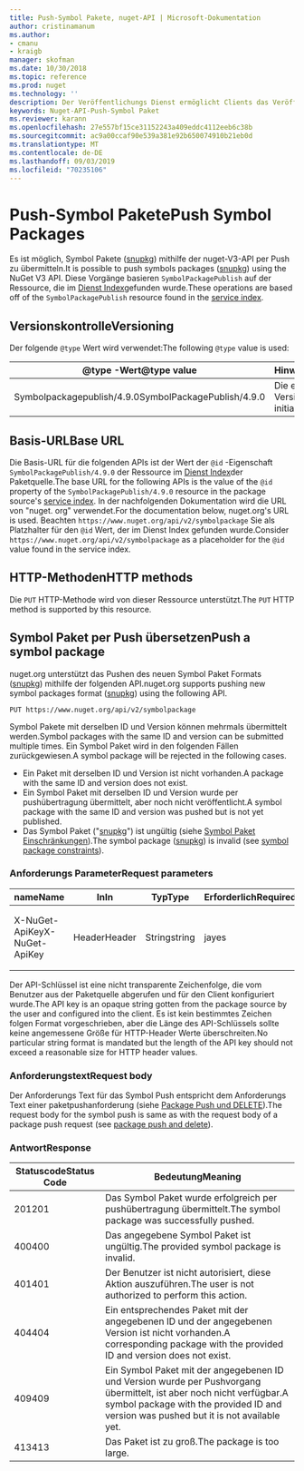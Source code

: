 ```yaml
---
title: Push-Symbol Pakete, nuget-API | Microsoft-Dokumentation
author: cristinamanum
ms.author:
- cmanu
- kraigb
manager: skofman
ms.date: 10/30/2018
ms.topic: reference
ms.prod: nuget
ms.technology: ''
description: Der Veröffentlichungs Dienst ermöglicht Clients das Veröffentlichen neuer Symbol Pakete.
keywords: Nuget-API-Push-Symbol Paket
ms.reviewer: karann
ms.openlocfilehash: 27e557bf15ce31152243a409eddc4112eeb6c38b
ms.sourcegitcommit: ac9a00ccaf90e539a381e92b650074910b21eb0d
ms.translationtype: MT
ms.contentlocale: de-DE
ms.lasthandoff: 09/03/2019
ms.locfileid: "70235106"
---
```

# <a name="push-symbol-packages"></a><span data-ttu-id="8ded6-104">Push-Symbol Pakete</span><span class="sxs-lookup"><span data-stu-id="8ded6-104">Push Symbol Packages</span></span>

<span data-ttu-id="8ded6-105">Es ist möglich, Symbol Pakete ([snupkg](../create-packages/Symbol-Packages-snupkg.md)) mithilfe der nuget-V3-API per Push zu übermitteln.</span><span class="sxs-lookup"><span data-stu-id="8ded6-105">It is possible to push symbols packages ([snupkg](../create-packages/Symbol-Packages-snupkg.md)) using the NuGet V3 API.</span></span>
<span data-ttu-id="8ded6-106">Diese Vorgänge basieren `SymbolPackagePublish` auf der Ressource, die im [Dienst Index](service-index.md)gefunden wurde.</span><span class="sxs-lookup"><span data-stu-id="8ded6-106">These operations are based off of the `SymbolPackagePublish` resource found in the [service index](service-index.md).</span></span>

## <a name="versioning"></a><span data-ttu-id="8ded6-107">Versionskontrolle</span><span class="sxs-lookup"><span data-stu-id="8ded6-107">Versioning</span></span>

<span data-ttu-id="8ded6-108">Der folgende `@type` Wert wird verwendet:</span><span class="sxs-lookup"><span data-stu-id="8ded6-108">The following `@type` value is used:</span></span>

<span data-ttu-id="8ded6-109">@type -Wert</span><span class="sxs-lookup"><span data-stu-id="8ded6-109">@type value</span></span>                 | <span data-ttu-id="8ded6-110">Hinweise</span><span class="sxs-lookup"><span data-stu-id="8ded6-110">Notes</span></span>
--------------------        | -----
<span data-ttu-id="8ded6-111">Symbolpackagepublish/4.9.0</span><span class="sxs-lookup"><span data-stu-id="8ded6-111">SymbolPackagePublish/4.9.0</span></span>  | <span data-ttu-id="8ded6-112">Die erste Version</span><span class="sxs-lookup"><span data-stu-id="8ded6-112">The initial release</span></span>

## <a name="base-url"></a><span data-ttu-id="8ded6-113">Basis-URL</span><span class="sxs-lookup"><span data-stu-id="8ded6-113">Base URL</span></span>

<span data-ttu-id="8ded6-114">Die Basis-URL für die folgenden APIs ist der Wert der `@id` -Eigenschaft `SymbolPackagePublish/4.9.0` der Ressource im [Dienst Index](service-index.md)der Paketquelle.</span><span class="sxs-lookup"><span data-stu-id="8ded6-114">The base URL for the following APIs is the value of the `@id` property of the `SymbolPackagePublish/4.9.0` resource in the package source's [service index](service-index.md).</span></span> <span data-ttu-id="8ded6-115">In der nachfolgenden Dokumentation wird die URL von "nuget. org" verwendet.</span><span class="sxs-lookup"><span data-stu-id="8ded6-115">For the documentation below, nuget.org's URL is used.</span></span> <span data-ttu-id="8ded6-116">Beachten `https://www.nuget.org/api/v2/symbolpackage` Sie als Platzhalter für den `@id` Wert, der im Dienst Index gefunden wurde.</span><span class="sxs-lookup"><span data-stu-id="8ded6-116">Consider `https://www.nuget.org/api/v2/symbolpackage` as a placeholder for the `@id` value found in the service index.</span></span>

## <a name="http-methods"></a><span data-ttu-id="8ded6-117">HTTP-Methoden</span><span class="sxs-lookup"><span data-stu-id="8ded6-117">HTTP methods</span></span>

<span data-ttu-id="8ded6-118">Die `PUT` HTTP-Methode wird von dieser Ressource unterstützt.</span><span class="sxs-lookup"><span data-stu-id="8ded6-118">The `PUT` HTTP method is supported by this resource.</span></span> 

## <a name="push-a-symbol-package"></a><span data-ttu-id="8ded6-119">Symbol Paket per Push übersetzen</span><span class="sxs-lookup"><span data-stu-id="8ded6-119">Push a symbol package</span></span>

<span data-ttu-id="8ded6-120">nuget.org unterstützt das Pushen des neuen Symbol Paket Formats ([snupkg](../create-packages/Symbol-Packages-snupkg.md)) mithilfe der folgenden API.</span><span class="sxs-lookup"><span data-stu-id="8ded6-120">nuget.org supports pushing new symbol packages format ([snupkg](../create-packages/Symbol-Packages-snupkg.md)) using the following API.</span></span> 

    PUT https://www.nuget.org/api/v2/symbolpackage

<span data-ttu-id="8ded6-121">Symbol Pakete mit derselben ID und Version können mehrmals übermittelt werden.</span><span class="sxs-lookup"><span data-stu-id="8ded6-121">Symbol packages with the same ID and version can be submitted multiple times.</span></span> <span data-ttu-id="8ded6-122">Ein Symbol Paket wird in den folgenden Fällen zurückgewiesen.</span><span class="sxs-lookup"><span data-stu-id="8ded6-122">A symbol package will be rejected in the following cases.</span></span>
- <span data-ttu-id="8ded6-123">Ein Paket mit derselben ID und Version ist nicht vorhanden.</span><span class="sxs-lookup"><span data-stu-id="8ded6-123">A package with the same ID and version does not exist.</span></span>
- <span data-ttu-id="8ded6-124">Ein Symbol Paket mit derselben ID und Version wurde per pushübertragung übermittelt, aber noch nicht veröffentlicht.</span><span class="sxs-lookup"><span data-stu-id="8ded6-124">A symbol package with the same ID and version was pushed but is not yet published.</span></span>
- <span data-ttu-id="8ded6-125">Das Symbol Paket ("[snupkg](../create-packages/Symbol-Packages-snupkg.md)") ist ungültig (siehe [Symbol Paket Einschränkungen](../create-packages/Symbol-Packages-snupkg.md)).</span><span class="sxs-lookup"><span data-stu-id="8ded6-125">The symbol package ([snupkg](../create-packages/Symbol-Packages-snupkg.md)) is invalid (see [symbol package constraints](../create-packages/Symbol-Packages-snupkg.md)).</span></span>

### <a name="request-parameters"></a><span data-ttu-id="8ded6-126">Anforderungs Parameter</span><span class="sxs-lookup"><span data-stu-id="8ded6-126">Request parameters</span></span>

<span data-ttu-id="8ded6-127">name</span><span class="sxs-lookup"><span data-stu-id="8ded6-127">Name</span></span>           | <span data-ttu-id="8ded6-128">In</span><span class="sxs-lookup"><span data-stu-id="8ded6-128">In</span></span>     | <span data-ttu-id="8ded6-129">Typ</span><span class="sxs-lookup"><span data-stu-id="8ded6-129">Type</span></span>   | <span data-ttu-id="8ded6-130">Erforderlich</span><span class="sxs-lookup"><span data-stu-id="8ded6-130">Required</span></span> | <span data-ttu-id="8ded6-131">Hinweise</span><span class="sxs-lookup"><span data-stu-id="8ded6-131">Notes</span></span>
-------------- | ------ | ------ | -------- | -----
<span data-ttu-id="8ded6-132">X-NuGet-ApiKey</span><span class="sxs-lookup"><span data-stu-id="8ded6-132">X-NuGet-ApiKey</span></span> | <span data-ttu-id="8ded6-133">Header</span><span class="sxs-lookup"><span data-stu-id="8ded6-133">Header</span></span> | <span data-ttu-id="8ded6-134">String</span><span class="sxs-lookup"><span data-stu-id="8ded6-134">string</span></span> | <span data-ttu-id="8ded6-135">ja</span><span class="sxs-lookup"><span data-stu-id="8ded6-135">yes</span></span>      | <span data-ttu-id="8ded6-136">Beispiel: `X-NuGet-ApiKey: {USER_API_KEY}`</span><span class="sxs-lookup"><span data-stu-id="8ded6-136">For example, `X-NuGet-ApiKey: {USER_API_KEY}`</span></span>

<span data-ttu-id="8ded6-137">Der API-Schlüssel ist eine nicht transparente Zeichenfolge, die vom Benutzer aus der Paketquelle abgerufen und für den Client konfiguriert wurde.</span><span class="sxs-lookup"><span data-stu-id="8ded6-137">The API key is an opaque string gotten from the package source by the user and configured into the client.</span></span> <span data-ttu-id="8ded6-138">Es ist kein bestimmtes Zeichen folgen Format vorgeschrieben, aber die Länge des API-Schlüssels sollte keine angemessene Größe für HTTP-Header Werte überschreiten.</span><span class="sxs-lookup"><span data-stu-id="8ded6-138">No particular string format is mandated but the length of the API key should not exceed a reasonable size for HTTP header values.</span></span>

### <a name="request-body"></a><span data-ttu-id="8ded6-139">Anforderungstext</span><span class="sxs-lookup"><span data-stu-id="8ded6-139">Request body</span></span>

<span data-ttu-id="8ded6-140">Der Anforderungs Text für das Symbol Push entspricht dem Anforderungs Text einer paketpushanforderung (siehe [Package Push und DELETE](package-publish-resource.md)).</span><span class="sxs-lookup"><span data-stu-id="8ded6-140">The request body for the symbol push is same as with the request body of a package push request (see [package push and delete](package-publish-resource.md)).</span></span> 

### <a name="response"></a><span data-ttu-id="8ded6-141">Antwort</span><span class="sxs-lookup"><span data-stu-id="8ded6-141">Response</span></span>

<span data-ttu-id="8ded6-142">Statuscode</span><span class="sxs-lookup"><span data-stu-id="8ded6-142">Status Code</span></span> | <span data-ttu-id="8ded6-143">Bedeutung</span><span class="sxs-lookup"><span data-stu-id="8ded6-143">Meaning</span></span>
----------- | -------
<span data-ttu-id="8ded6-144">201</span><span class="sxs-lookup"><span data-stu-id="8ded6-144">201</span></span>         | <span data-ttu-id="8ded6-145">Das Symbol Paket wurde erfolgreich per pushübertragung übermittelt.</span><span class="sxs-lookup"><span data-stu-id="8ded6-145">The symbol package was successfully pushed.</span></span>
<span data-ttu-id="8ded6-146">400</span><span class="sxs-lookup"><span data-stu-id="8ded6-146">400</span></span>         | <span data-ttu-id="8ded6-147">Das angegebene Symbol Paket ist ungültig.</span><span class="sxs-lookup"><span data-stu-id="8ded6-147">The provided symbol package is invalid.</span></span>
<span data-ttu-id="8ded6-148">401</span><span class="sxs-lookup"><span data-stu-id="8ded6-148">401</span></span>         | <span data-ttu-id="8ded6-149">Der Benutzer ist nicht autorisiert, diese Aktion auszuführen.</span><span class="sxs-lookup"><span data-stu-id="8ded6-149">The user is not authorized to perform this action.</span></span>
<span data-ttu-id="8ded6-150">404</span><span class="sxs-lookup"><span data-stu-id="8ded6-150">404</span></span>         | <span data-ttu-id="8ded6-151">Ein entsprechendes Paket mit der angegebenen ID und der angegebenen Version ist nicht vorhanden.</span><span class="sxs-lookup"><span data-stu-id="8ded6-151">A corresponding package with the provided ID and version does not exist.</span></span>
<span data-ttu-id="8ded6-152">409</span><span class="sxs-lookup"><span data-stu-id="8ded6-152">409</span></span>         | <span data-ttu-id="8ded6-153">Ein Symbol Paket mit der angegebenen ID und Version wurde per Pushvorgang übermittelt, ist aber noch nicht verfügbar.</span><span class="sxs-lookup"><span data-stu-id="8ded6-153">A symbol package with the provided ID and version was pushed but it is not available yet.</span></span>
<span data-ttu-id="8ded6-154">413</span><span class="sxs-lookup"><span data-stu-id="8ded6-154">413</span></span>         | <span data-ttu-id="8ded6-155">Das Paket ist zu groß.</span><span class="sxs-lookup"><span data-stu-id="8ded6-155">The package is too large.</span></span>

